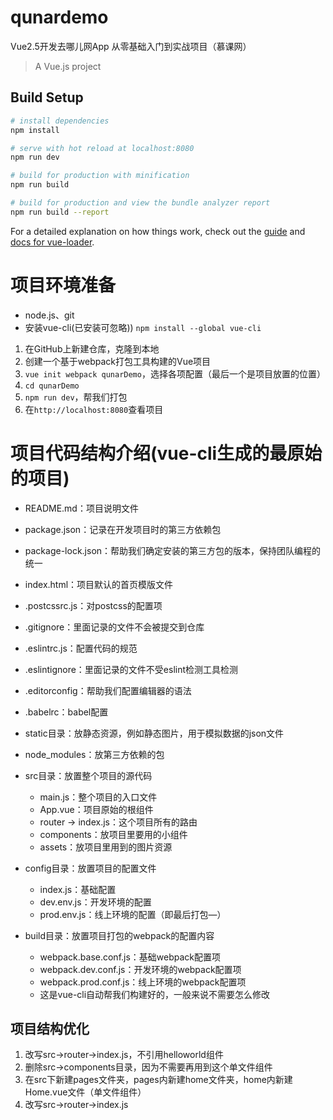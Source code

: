 # qunardemo
Vue2.5开发去哪儿网App  从零基础入门到实战项目（慕课网）

> A Vue.js project

## Build Setup

``` bash
# install dependencies
npm install

# serve with hot reload at localhost:8080
npm run dev

# build for production with minification
npm run build

# build for production and view the bundle analyzer report
npm run build --report
```

For a detailed explanation on how things work, check out the [guide](http://vuejs-templates.github.io/webpack/) and [docs for vue-loader](http://vuejs.github.io/vue-loader).


# 项目环境准备
* node.js、git
* 安装vue-cli(已安装可忽略))
`npm install --global vue-cli`

1. 在GitHub上新建仓库，克隆到本地
2. 创建一个基于webpack打包工具构建的Vue项目
3. `vue init webpack qunarDemo`，选择各项配置（最后一个是项目放置的位置）
4. `cd qunarDemo`
5. `npm run dev`，帮我们打包
6. 在`http://localhost:8080`查看项目

# 项目代码结构介绍(vue-cli生成的最原始的项目)
* README.md：项目说明文件
* package.json：记录在开发项目时的第三方依赖包
* package-lock.json：帮助我们确定安装的第三方包的版本，保持团队编程的统一
* index.html：项目默认的首页模版文件
* .postcssrc.js：对postcss的配置项
* .gitignore：里面记录的文件不会被提交到仓库
* .eslintrc.js：配置代码的规范
* .eslintignore：里面记录的文件不受eslint检测工具检测
* .editorconfig：帮助我们配置编辑器的语法
* .babelrc：babel配置

* static目录：放静态资源，例如静态图片，用于模拟数据的json文件
* node_modules：放第三方依赖的包
* src目录：放置整个项目的源代码
    * main.js：整个项目的入口文件
    * App.vue：项目原始的根组件
    * router  ->  index.js：这个项目所有的路由
    * components：放项目里要用的小组件
    * assets：放项目里用到的图片资源
* config目录：放置项目的配置文件
    * index.js：基础配置
    * dev.env.js：开发环境的配置
    * prod.env.js：线上环境的配置（即最后打包—）
* build目录：放置项目打包的webpack的配置内容
    * webpack.base.conf.js：基础webpack配置项
    * webpack.dev.conf.js：开发环境的webpack配置项
    * webpack.prod.conf.js：线上环境的webpack配置项
    * 这是vue-cli自动帮我们构建好的，一般来说不需要怎么修改

## 项目结构优化
1. 改写src->router->index.js，不引用helloworld组件
2. 删除src->components目录，因为不需要再用到这个单文件组件
3. 在src下新建pages文件夹，pages内新建home文件夹，home内新建Home.vue文件（单文件组件）
4. 改写src->router->index.js

